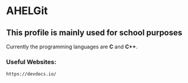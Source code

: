 # AHELGit
## This profile is mainly used for school purposes

Currently the programming languages are **C** and **C++**.

### Useful Websites:
    https://devdocs.io/

